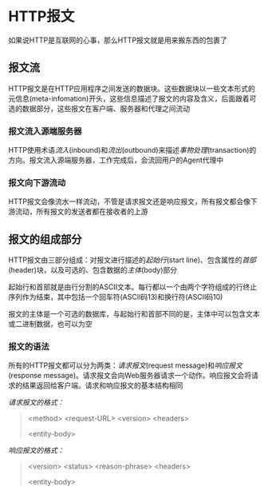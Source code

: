 # HTTP报文
如果说HTTP是互联网的心事，那么HTTP报文就是用来搬东西的包裹了

## 报文流
HTTP报文是在HTTP应用程序之间发送的数据块。这些数据块以一些文本形式的元信息(meta-infomation)开头，这些信息描述了报文的内容及含义，后面跟着可选的数据部分，这些报文在客户端、服务器和代理之间流动

### 报文流入源端服务器
HTTP使用术语*流入*(inbound)和*流出*(outbound)来描述*事物处理*(transaction)的方向。报文流入源端服务器，工作完成后，会流回用户的Agent代理中

### 报文向下游流动
HTTP报文会像流水一样流动，不管是请求报文还是响应报文，所有报文都会像下游流动，所有报文的发送者都在接收者的上游

## 报文的组成部分
HTTP报文由三部分组成：对报文进行描述的*起始行*(start line)、包含属性的*首部*(header)块，以及可选的、包含数据的*主体*(body)部分

起始行和首部就是由行分割的ASCII文本。每行都以一个由两个字符组成的行终止序列作为结束，其中包括一个回车符(ASCII码13)和换行符(ASCII码10)

报文的主体是一个可选的数据库，与起始行和首部不同的是，主体中可以包含文本或二进制数据，也可以为空

### 报文的语法
所有的HTTP报文都可以分为两类：*请求报文*(request message)和*响应报文*(response message)。请求报文会向Web服务器请求一个动作。响应报文会将请求的结果返回给客户端。请求和响应报文的基本结构相同

*请求报文的格式：*
> &lt;method&gt; &lt;request-URL&gt; &lt;version&gt;
> &lt;headers&gt;
>
> &lt;entity-body&gt;

*响应报文的格式：*
> &lt;version&gt; &lt;status&gt; &lt;reason-phrase&gt;
> &lt;headers&gt;
>
> &lt;entity-body&gt;
